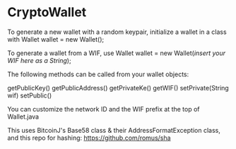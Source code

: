 # CryptoWallet

To generate a new wallet with a random keypair, initialize a wallet in a class with Wallet wallet = new Wallet();

To generate a wallet from a WIF, use Wallet wallet = new Wallet(*insert your WIF here as a String*);

The following methods can be called from your wallet objects:

getPublicKey()
getPublicAddress()
getPrivateKe()
getWIF()
setPrivate(String wif)
setPublic()

You can customize the network ID and the WIF prefix at the top of Wallet.java

This uses BitcoinJ's Base58 class & their AddressFormatException class, and this repo for hashing: https://github.com/romus/sha
